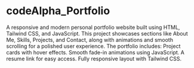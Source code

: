 # codeAlpha_Portfolio
A responsive and modern personal portfolio website built using HTML, Tailwind CSS, and JavaScript. This project showcases sections like About Me, Skills, Projects, and Contact, along with animations and smooth scrolling for a polished user experience.
The portfolio includes:
Project cards with hover effects.
Smooth fade-in animations using JavaScript.
A resume link for easy access.
Fully responsive layout with Tailwind CSS.
